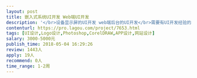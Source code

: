 ```yaml
---                
layout: post       
title: 嵌入式系统UI开发 Web端UI开发           
description: '</br>设备显示屏的UI开发 web端后台的UI开发</br>需要有UI开发经验的工程师，后续有更多合作</br>1、有App和web端产品的开发经验；</br>2、良好的沟通能力和契约精神。</br>'     
contenturl: https://pro.lagou.com/project/7653.html      
tags: [UI设计,Logo设计,Photoshop,CorelDRAW,APP设计,网站设计]            
salary: 3000-5000元          
publish_time: 2018-05-04 16:29:26         
review: 1443人                   
apply: 19人                   
recommend: 0人                   
time_range: 1-2周              
---                 
```

